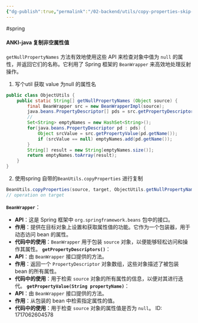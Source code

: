 ```yaml
---
{"dg-publish":true,"permalink":"/02-backend/utils/copy-properties-skip-null/","created":"2024-08-07T09:59:35.046+08:00","updated":"2024-08-07T09:58:50.000+08:00"}
---
```


#spring 
#### ANKI-java 复制非空属性值
`getNullPropertyNames` 方法有效地使用这些 API 来检查对象中值为 `null` 的属性，并返回它们的名称。它利用了 Spring 框架的 `BeanWrapper` 来高效地处理反射操作。
1. 写个util 获取 value 为null 的属性名
```java
public class ObjectUtils {
    public static String[] getNullPropertyNames (Object source) {
        final BeanWrapper src = new BeanWrapperImpl(source);
        java.beans.PropertyDescriptor[] pds = src.getPropertyDescriptors();
		//
        Set<String> emptyNames = new HashSet<String>();
        for(java.beans.PropertyDescriptor pd : pds) {
            Object srcValue = src.getPropertyValue(pd.getName());
            if (srcValue == null) emptyNames.add(pd.getName());
        }
        String[] result = new String[emptyNames.size()];
        return emptyNames.toArray(result);
    }
}
```
2. 使用spring 自带的`BeanUtils.copyProperties` 进行复制
```java
BeanUtils.copyProperties(source, target, ObjectUtils.getNullPropertyNames(source));
// operation on target
```
**`BeanWrapper`**：
- **API**：这是 Spring 框架中 `org.springframework.beans` 包中的接口。
- **作用**：提供在目标对象上设置和获取属性值的功能。它作为一个包装器，用于动态访问 bean 的属性。
- **代码中的使用**：`BeanWrapper` 用于包装 `source` 对象，以便能够轻松访问和操作其属性。
**`getPropertyDescriptors()`**：
- **API**：由 `BeanWrapper` 接口提供的方法。
- **作用**：返回一个 `PropertyDescriptor` 对象数组，这些对象描述了被包装 bean 的所有属性。
- **代码中的使用**：用于检索 `source` 对象的所有属性的信息，以便对其进行迭代。
**`getPropertyValue(String propertyName)`**：
- **API**：由 `BeanWrapper` 接口提供的方法。
- **作用**：从包装的 bean 中检索指定属性的值。
- **代码中的使用**：用于检查 `source` 对象的属性值是否为 `null`。
ID: 1717062604578

